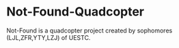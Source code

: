 # Not-Found-Quadcopter
Not-Found is a quadcopter project created by sophomores (LJL,ZFR,YTY,LZJ) of UESTC.

